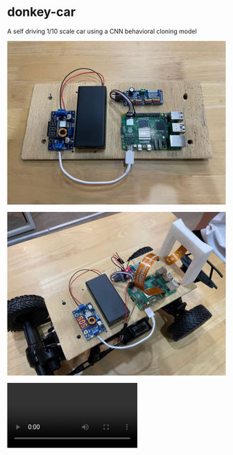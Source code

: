 # donkey-car
A self driving 1/10 scale car using a CNN behavioral cloning model

![Component Top View](https://github.com/LuckyYoon/donkey-car/blob/main/images/component_topview.jpg)

![Car Top View](https://github.com/LuckyYoon/donkey-car/blob/main/images/car_topview.jpeg)

![Wet Testing](https://github.com/LuckyYoon/donkey-car/blob/main/images/wet_testing.mp4)
